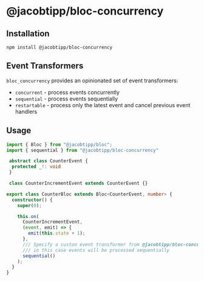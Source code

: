 # @jacobtipp/bloc-concurrency

## Installation

```
npm install @jacobtipp/bloc-concurrency
```

## Event Transformers

`bloc_concurrency` provides an opinionated set of event transformers:

- `concurrent` - process events concurrently
- `sequential` - process events sequentially
- `restartable` - process only the latest event and cancel previous event handlers


## Usage 

```typescript
import { Bloc } from "@jacobtipp/bloc";
import { sequential } from "@jacobtipp/bloc-concurrency"

 abstract class CounterEvent {
  protected _!: void
 }

 class CounterIncrementEvent extends CounterEvent {}

export class CounterBloc extends Bloc<CounterEvent, number> {
  constructor() {
    super(0);

    this.on(
      CounterIncrementEvent,
      (event, emit) => {
        emit(this.state + 1);
      },
      /// Specify a custon event transformer from @jacobtipp/bloc-concurrency
      /// in this case events will be processed sequentially 
      sequential()
    );
  }
}
```
